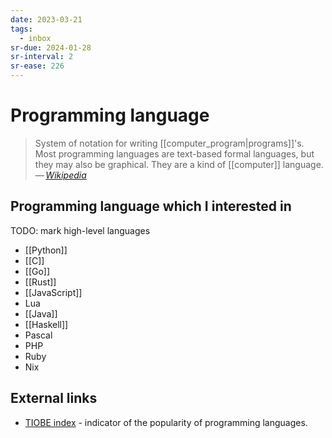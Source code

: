 ```yaml
---
date: 2023-03-21
tags:
  - inbox
sr-due: 2024-01-28
sr-interval: 2
sr-ease: 226
---
```


# Programming language

> System of notation for writing [[computer_program|programs]]'s. Most
> programming languages are text-based formal languages, but they may also be
> graphical. They are a kind of [[computer]] language.\
> — <cite>[Wikipedia](https://en.wikipedia.org/wiki/Programming_language)</cite>

## Programming language which I interested in

TODO: mark high-level languages

- [[Python]]
- [[C]]
- [[Go]]
- [[Rust]]
- [[JavaScript]]
- Lua
- [[Java]]
- [[Haskell]]
- Pascal
- PHP
- Ruby
- Nix

## External links

- [TIOBE index](https://www.tiobe.com/tiobe-index/) - indicator of the
popularity of programming languages.
